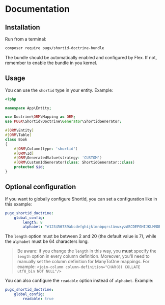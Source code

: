 # Documentation

## Installation

Run from a terminal:

```bash
composer require pugx/shortid-doctrine-bundle
```

The bundle should be automatically enabled and configured by Flex.
If not, remember to enable the bundle in you kernel.

## Usage

You can use the `shortid` type in your entity.
Example:

```php
<?php

namespace App\Entity;

use Doctrine\ORM\Mapping as ORM;
use PUGX\Shortid\Doctrine\Generator\ShortidGenerator;

#[ORM\Entity]
#[ORM\Table]
class Book
{
    #[ORM\Column(type: 'shortid')
    #[ORM\Id]
    #[ORM\GeneratedValue(strategy: 'CUSTOM')
    #[ORM\CustomIdGenerator(class: ShortidGenerator::class)
    protected $id;
}
```

## Optional configuration

If you want to globally configure ShortId, you can set a configuration like in this example:

```yaml
pugx_shortid_doctrine:
    global_config:
        length: 8
        alphabet: "é123456789àbcdefghìjklmnòpqrstùvwxyzABCDEFGHIJKLMNOPQRSTUVWX.!@|"
```

The `length` option must be between 2 and 20 (the default value is 7), while the `alphabet` must be 64 characters long.

>Be aware: if you change the `length` in this way, you **must** specify the `length` option in every column definition.
>Moreover, you'll need to manually set the column definition for ManyToOne mappings.
>For example: `<join-column column-definition="CHAR(8) COLLATE utf8_bin NOT NULL"/>`

You can also configure the `readable` option instead of `alphabet`. Example:

```yaml
pugx_shortid_doctrine:
    global_config:
        readable: true
```

